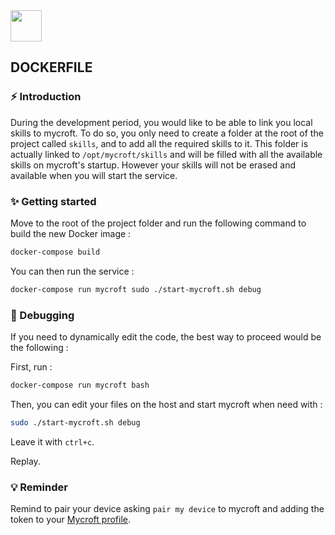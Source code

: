 <img src="https://www.docker.com/sites/default/files/vertical_large.png" height="50px" width="auto">

## DOCKERFILE

### :zap: Introduction

During the development period, you would like to be able to link you local skills to mycroft. To do so, you only need to create a folder at the root of the project called `skills`, and to add all the required skills to it. This folder is actually linked to `/opt/mycroft/skills` and will be filled with all the available skills on mycroft's startup. However your skills will not be erased and available when you will start the service.

### :sparkles: Getting started

Move to the root of the project folder and run the following command to build the new Docker image :

```bash
docker-compose build
```

You can then run the service :

```bash
docker-compose run mycroft sudo ./start-mycroft.sh debug
```

### :hammer: Debugging

If you need to dynamically edit the code, the best way to proceed would be the following :

First, run :

```bash
docker-compose run mycroft bash
```

Then, you can edit your files on the host and start mycroft when need with :

```bash
sudo ./start-mycroft.sh debug
```

Leave it with `ctrl+c`.

Replay.

### :bulb: Reminder

Remind to pair your device asking `pair my device` to mycroft and adding the token to your [Mycroft profile](https://home.mycroft.ai/#/device/).
